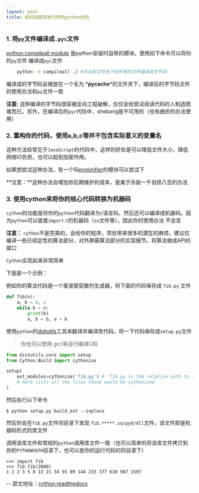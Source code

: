 ```yaml
---
layout: post
title: 如何加密并发行你的python代码
---
```


### 1. 将`py`文件编译成`.pyc`文件

[python compileall module](https://docs.python.org/3/library/compileall.html) 是python安装时自带的模块，使用如下命令可以将你的`py`文件
编译成`pyc`文件

```bash
    python -m compileall ./ #将当前文件夹下的所有的文件编译成字节码
```

编译成的字节码会被放在一个名为 *__pycache__*的文件夹下，编译后的字节码文件的使用办法和`py`文件一致

**注意:** 这样编译的字节码很容被反向工程破解，仅仅会给尝试阅读代码的人制造困难而已。另外，在编译后的`pyc`代码中，shebang是不可用的（也有曲折的办法使用）


### 2. 重构你的代码，使用a,b,c等并不包含实际意义的变量名

这种方法经常见于`JavaScript`的代码中，这样的好处是可以降低文件大小，降低网络IO负担，也可以起到加密作用。

如果想尝试这种办法，有一个叫[pyminifier](https://liftoff.github.io/pyminifier/)的模块可以尝试下

**注意：**这种办法会增加你后期维护的成本，是属于杀敌一千自损八百的办法

### 3. 使用*cython*来将你的核心代码转换为机器码

`cython`的功能是将你的`python`代码翻译为`C`语言码，然后还可以编译成机器码。因为`python`可以直接`import` `C`的机器码（`so`文件等），因此你的使用办法
不会变

**注意：** `cython`不是完美的，会给你的程序，项目带来很多的潜在的麻烦。建议仅编译一些已经定性的算法部分，对外屏蔽算法部分的实现细节。将算法做成API的接口

`Cython`实现起来非常简单

下面是一个示例：

例如你的算法代码是一个斐波那契数列生成器，将下面的代码保存成 `fib.py` 文件

```py
def fib(n):
    a, b = 0, 1
    while b < n:
        print(b)
        a, b = b, a + b
```
使用`python`的[distutils](https://docs.python.org/3/library/distutils.html)工具来翻译并编译改代码，将一下代码保存成`setup.py`文件
> 你也可以使用 gcc等自行编译C码

```py
from distutils.core import setup
from Cython.Build import cythonize

setup(
    ext_modules=cythonize('fib.py') # 'fib.py is the relative path to the file that will be translated and compiled'
    # here lists all the files those would be cythonized
)
```

然后执行以下命令

    $ python setup.py build_ext --inplace

然后你会在`fib.py`文件同目录下发现 `fib.*****.so/pyd/dll`文件。该文件即是机器码形式的库文件

调用该库文件和常规的`python`调用库文件一致（也可以简单的将该库文件拷贝到你的`PYTHONPATH`目录下，也可以是你的运行代码的同目录下）

    >>> import fib
    >>> fib.fib(2000)
    1 1 2 3 5 8 13 21 34 55 89 144 233 377 610 987 1597
    
-- 原文地址：[cython.readthedocs](http://cython.readthedocs.io/en/latest/src/tutorial/cython_tutorial.html)
